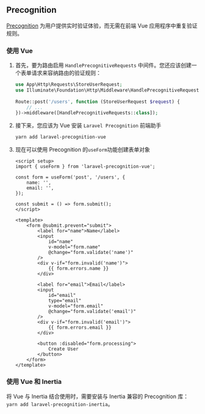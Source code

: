 



## Precognition

[Precognition](https://laravel.com/docs/11.x/precognition) 为用户提供实时验证体验，而无需在前端 Vue 应用程序中重复验证规则。

### 使用 Vue

  1. 首先，要为路由启用 `HandlePrecognitiveRequests` 中间件。您还应该创建一个表单请求来容纳路由的验证规则：
        ```php
        use App\Http\Requests\StoreUserRequest;
        use Illuminate\Foundation\Http\Middleware\HandlePrecognitiveRequests;
         
        Route::post('/users', function (StoreUserRequest $request) {
            // ...
        })->middleware([HandlePrecognitiveRequests::class]);
        ```
  2. 接下来，您应该为 Vue 安装 `Laravel Precognition` 前端助手
        ```bash
        yarn add laravel-precognition-vue
        ```
  3. 现在可以使用 Precognition 的`useForm`功能创建表单对象
        ```vue
        <script setup>
        import { useForm } from 'laravel-precognition-vue';
         
        const form = useForm('post', '/users', {
            name: '',
            email: '',
        });
         
        const submit = () => form.submit();
        </script>
         
        <template>
            <form @submit.prevent="submit">
                <label for="name">Name</label>
                <input
                    id="name"
                    v-model="form.name"
                    @change="form.validate('name')"
                />
                <div v-if="form.invalid('name')">
                    {{ form.errors.name }}
                </div>
         
                <label for="email">Email</label>
                <input
                    id="email"
                    type="email"
                    v-model="form.email"
                    @change="form.validate('email')"
                />
                <div v-if="form.invalid('email')">
                    {{ form.errors.email }}
                </div>
         
                <button :disabled="form.processing">
                    Create User
                </button>
            </form>
        </template>
        ```
### 使用 Vue 和 Inertia

将 Vue 与 Inertia 结合使用时，需要安装与 Inertia 兼容的 Precognition 库：`yarn add laravel-precognition-inertia`。



